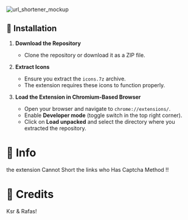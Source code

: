 ![url_shortener_mockup](https://github.com/user-attachments/assets/42e46217-4de6-4cdd-9d0b-d08dc82451be)

## 🍭 Installation

1. **Download the Repository**
   - Clone the repository or download it as a ZIP file.

2. **Extract Icons**
   - Ensure you extract the `icons.7z` archive.
   - The extension requires these icons to function properly.

3. **Load the Extension in Chromium-Based Browser**
   - Open your browser and navigate to `chrome://extensions/`.
   - Enable **Developer mode** (toggle switch in the top right corner).
   - Click on **Load unpacked** and select the directory where you extracted the repository.

# 🎀 Info
the extension Cannot Short the links who Has Captcha Method !!

# 👤 Credits
Ksr & Rafas!


